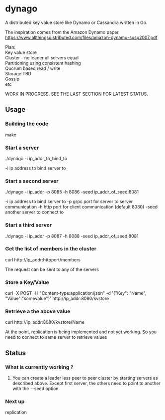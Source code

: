 # dynago
A distributed key value store like Dynamo or Cassandra written in Go.

The inspiration comes from the Amazon Dynamo paper.  
https://www.allthingsdistributed.com/files/amazon-dynamo-sosp2007.pdf

Plan:  
Key value store  
Cluster - no leader all servers equal  
Partitioning using consistent hashing  
Quorum based read / write  
Storage   TBD  
Gossip  
etc      

WORK IN PROGRESS. SEE THE LAST SECTION FOR LATEST STATUS.

## Usage

### Building the code

make

### Start a server

./dynago -i ip_addr_to_bind_to

-i ip address to bind server to

### Start a second server

./dynago -i ip_addr -p 8085 -h 8086 -seed ip_addr_of_seed:8081

-i ip address to bind server to
-p grpc port for server to server communication
-h http port for client communication (default 8080)
-seed another server to connect to

### Start a third server

./dynago -i ip_addr -p 8087 -h 8088 -seed ip_addr_of_seed:8081

### Get the list of members in the cluster

curl http://ip_addr:httpport/members

The request can be sent to any of the servers

### Store a Key/Value 

curl -X POST -H "Content-type:application/json" -d '{"Key": "Name", "Value":"somevalue"}' http://ip_addr:8080/kvstore

### Retrieve a the above value

curl http://ip_addr:8080/kvstore/Name

At the point, replication is being implemented and not yet working. So you need to connect to same server to retrieve values

## Status 

### What is currently working ?

1. You can create a leader less peer to peer cluster by starting servers as described above. Except first server, the others need to point to another with the --seed option.

### Next up 

replication


